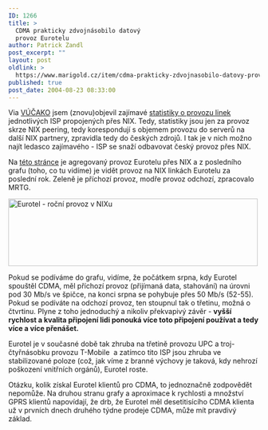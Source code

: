 ```yaml
---
ID: 1266
title: >
  CDMA prakticky zdvojnásobilo datový
  provoz Eurotelu
author: Patrick Zandl
post_excerpt: ""
layout: post
oldlink: >
  https://www.marigold.cz/item/cdma-prakticky-zdvojnasobilo-datovy-provoz-eurotelu
published: true
post_date: 2004-08-23 08:33:00
---
```

<p>
Via <a href="http://vucako.bloguje.cz/61033_item.php">VÚČAKO</a> jsem (znovu)objevil zajímavé <a href="http://www.nix.cz/index.php?lg=cz&amp;wid=63">statistiky o provozu linek</a> jednotlivých ISP propojených přes NIX. Tedy, statistiky jsou jen za provoz skrze NIX peering, tedy korespondují s objemem provozu do serverů na další NIX partnery, zpravidla tedy do českých zdrojů. I tak je v nich možno najít ledasco zajímavého - ISP se snaží odbavovat český provoz přes NIX. </p>
<p>
Na <a href="http://www.nix.cz/graf4/nix-agr-eurotel.html">této stránce</a> je agregovaný provoz Eurotelu přes NIX a z posledního grafu (toho, co tu vidíme) je vidět provoz na NIX linkách Eurotelu za poslední rok. Zeleně je příchozí provoz, modře provoz odchozí, zpracovalo MRTG. </p>
<div class="rightbox"><img src="/wp-content/uploads/20040823-nix-agr-eurotel-year.png" alt="Eurotel - roční provoz v NIXu" width="500" height="135" /></div><p>
Pokud se podíváme do grafu, vidíme, že počátkem srpna, kdy Eurotel spouštěl CDMA, měl příchozí provoz (přijímaná data, stahování) na úrovni pod 30 Mb/s ve špičce, na konci srpna se pohybuje přes 50 Mb/s (52-55). Pokud se podíváte na odchozí provoz, ten stoupnul tak o třetinu, možná o čtvrtinu. Plyne z toho jednoduchý a nikoliv překvapivý závěr - <strong>vyšší rychlost a kvalita připojení lidi ponouká více toto připojení používat a tedy více a více přenášet.</strong> </p>
<p>
Eurotel je v současné době tak zhruba na třetině provozu UPC a troj-čtyřnásobku provozu T-Mobile  a zatímco tito ISP jsou zhruba ve stabilizované poloze (což, jak víme z branné výchovy je taková, kdy nehrozí poškození vnitřních orgánů), Eurotel roste. </p>
<p>
Otázku, kolik získal Eurotel klientů pro CDMA, to jednoznačně zodpovědět nepomůže. Na druhou stranu grafy a aproximace k rychlosti a množství GPRS klientů napovídají, že drb, že Eurotel měl desetitisícího CDMA klienta už v prvních dnech druhého týdne prodeje CDMA, může mít pravdivý základ. </p>
